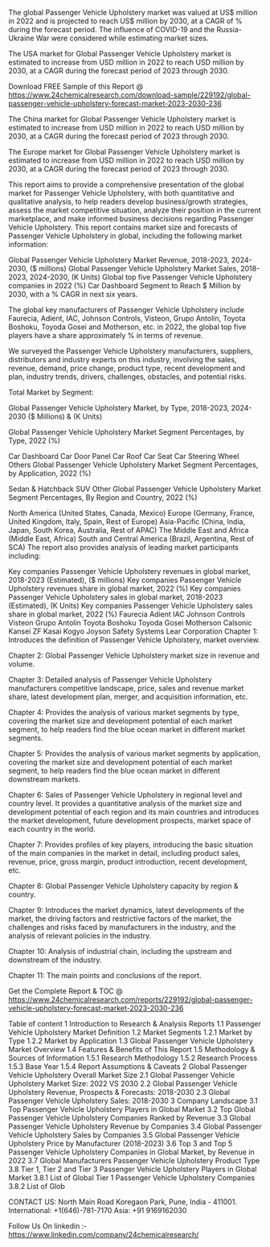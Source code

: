 The global Passenger Vehicle Upholstery market was valued at US$ million in 2022 and is projected to reach US$ million by 2030, at a CAGR of % during the forecast period. The influence of COVID-19 and the Russia-Ukraine War were considered while estimating market sizes.

The USA market for Global Passenger Vehicle Upholstery market is estimated to increase from USD million in 2022 to reach USD million by 2030, at a CAGR during the forecast period of 2023 through 2030.

Download FREE Sample of this Report @ https://www.24chemicalresearch.com/download-sample/229192/global-passenger-vehicle-upholstery-forecast-market-2023-2030-236

The China market for Global Passenger Vehicle Upholstery market is estimated to increase from USD million in 2022 to reach USD million by 2030, at a CAGR during the forecast period of 2023 through 2030.

The Europe market for Global Passenger Vehicle Upholstery market is estimated to increase from USD million in 2022 to reach USD million by 2030, at a CAGR during the forecast period of 2023 through 2030.

This report aims to provide a comprehensive presentation of the global market for Passenger Vehicle Upholstery, with both quantitative and qualitative analysis, to help readers develop business/growth strategies, assess the market competitive situation, analyze their position in the current marketplace, and make informed business decisions regarding Passenger Vehicle Upholstery. This report contains market size and forecasts of Passenger Vehicle Upholstery in global, including the following market information:

Global Passenger Vehicle Upholstery Market Revenue, 2018-2023, 2024-2030, ($ millions)
Global Passenger Vehicle Upholstery Market Sales, 2018-2023, 2024-2030, (K Units)
Global top five Passenger Vehicle Upholstery companies in 2022 (%)
Car Dashboard Segment to Reach $ Million by 2030, with a % CAGR in next six years.

The global key manufacturers of Passenger Vehicle Upholstery include Faurecia, Adient, IAC, Johnson Controls, Visteon, Grupo Antolin, Toyota Boshoku, Toyoda Gosei and Motherson, etc. in 2022, the global top five players have a share approximately % in terms of revenue.

We surveyed the Passenger Vehicle Upholstery manufacturers, suppliers, distributors and industry experts on this industry, involving the sales, revenue, demand, price change, product type, recent development and plan, industry trends, drivers, challenges, obstacles, and potential risks.

Total Market by Segment:

Global Passenger Vehicle Upholstery Market, by Type, 2018-2023, 2024-2030 ($ Millions) & (K Units)

Global Passenger Vehicle Upholstery Market Segment Percentages, by Type, 2022 (%)

Car Dashboard
Car Door Panel
Car Roof
Car Seat
Car Steering Wheel
Others
Global Passenger Vehicle Upholstery Market Segment Percentages, by Application, 2022 (%)

Sedan & Hatchback
SUV
Other
Global Passenger Vehicle Upholstery Market Segment Percentages, By Region and Country, 2022 (%)

North America (United States, Canada, Mexico)
Europe (Germany, France, United Kingdom, Italy, Spain, Rest of Europe)
Asia-Pacific (China, India, Japan, South Korea, Australia, Rest of APAC)
The Middle East and Africa (Middle East, Africa)
South and Central America (Brazil, Argentina, Rest of SCA)
The report also provides analysis of leading market participants including:

Key companies Passenger Vehicle Upholstery revenues in global market, 2018-2023 (Estimated), ($ millions)
Key companies Passenger Vehicle Upholstery revenues share in global market, 2022 (%)
Key companies Passenger Vehicle Upholstery sales in global market, 2018-2023 (Estimated), (K Units)
Key companies Passenger Vehicle Upholstery sales share in global market, 2022 (%)
Faurecia
Adient
IAC
Johnson Controls
Visteon
Grupo Antolin
Toyota Boshoku
Toyoda Gosei
Motherson
Calsonic Kansei
ZF
Kasai Kogyo
Joyson Safety Systems
Lear Corporation
Chapter 1: Introduces the definition of Passenger Vehicle Upholstery, market overview.

Chapter 2: Global Passenger Vehicle Upholstery market size in revenue and volume.

Chapter 3: Detailed analysis of Passenger Vehicle Upholstery manufacturers competitive landscape, price, sales and revenue market share, latest development plan, merger, and acquisition information, etc.

Chapter 4: Provides the analysis of various market segments by type, covering the market size and development potential of each market segment, to help readers find the blue ocean market in different market segments.

Chapter 5: Provides the analysis of various market segments by application, covering the market size and development potential of each market segment, to help readers find the blue ocean market in different downstream markets.

Chapter 6: Sales of Passenger Vehicle Upholstery in regional level and country level. It provides a quantitative analysis of the market size and development potential of each region and its main countries and introduces the market development, future development prospects, market space of each country in the world.

Chapter 7: Provides profiles of key players, introducing the basic situation of the main companies in the market in detail, including product sales, revenue, price, gross margin, product introduction, recent development, etc.

Chapter 8: Global Passenger Vehicle Upholstery capacity by region & country.

Chapter 9: Introduces the market dynamics, latest developments of the market, the driving factors and restrictive factors of the market, the challenges and risks faced by manufacturers in the industry, and the analysis of relevant policies in the industry.

Chapter 10: Analysis of industrial chain, including the upstream and downstream of the industry.

Chapter 11: The main points and conclusions of the report.

Get the Complete Report & TOC @ https://www.24chemicalresearch.com/reports/229192/global-passenger-vehicle-upholstery-forecast-market-2023-2030-236

Table of content
1 Introduction to Research & Analysis Reports
1.1 Passenger Vehicle Upholstery Market Definition
1.2 Market Segments
1.2.1 Market by Type
1.2.2 Market by Application
1.3 Global Passenger Vehicle Upholstery Market Overview
1.4 Features & Benefits of This Report
1.5 Methodology & Sources of Information
1.5.1 Research Methodology
1.5.2 Research Process
1.5.3 Base Year
1.5.4 Report Assumptions & Caveats
2 Global Passenger Vehicle Upholstery Overall Market Size
2.1 Global Passenger Vehicle Upholstery Market Size: 2022 VS 2030
2.2 Global Passenger Vehicle Upholstery Revenue, Prospects & Forecasts: 2018-2030
2.3 Global Passenger Vehicle Upholstery Sales: 2018-2030
3 Company Landscape
3.1 Top Passenger Vehicle Upholstery Players in Global Market
3.2 Top Global Passenger Vehicle Upholstery Companies Ranked by Revenue
3.3 Global Passenger Vehicle Upholstery Revenue by Companies
3.4 Global Passenger Vehicle Upholstery Sales by Companies
3.5 Global Passenger Vehicle Upholstery Price by Manufacturer (2018-2023)
3.6 Top 3 and Top 5 Passenger Vehicle Upholstery Companies in Global Market, by Revenue in 2022
3.7 Global Manufacturers Passenger Vehicle Upholstery Product Type
3.8 Tier 1, Tier 2 and Tier 3 Passenger Vehicle Upholstery Players in Global Market
3.8.1 List of Global Tier 1 Passenger Vehicle Upholstery Companies
3.8.2 List of Glob

CONTACT US:
North Main Road Koregaon Park, Pune, India - 411001.
International: +1(646)-781-7170
Asia: +91 9169162030

Follow Us On linkedin :- https://www.linkedin.com/company/24chemicalresearch/
